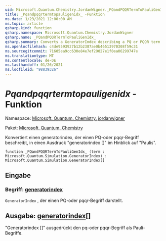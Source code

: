 ```yaml
---
uid: Microsoft.Quantum.Chemistry.JordanWigner._PQandPQQRTermToPauliGenIdx_
title: _Pqandpqqrtermtopauligenidx_ -Funktion
ms.date: 1/23/2021 12:00:00 AM
ms.topic: article
qsharp.kind: function
qsharp.namespace: Microsoft.Quantum.Chemistry.JordanWigner
qsharp.name: _PQandPQQRTermToPauliGenIdx_
qsharp.summary: Converts a GeneratorIndex describing a PQ or PQQR term to an expression 'GeneratorIndex[]' in terms of Paulis
ms.openlocfilehash: c4de9593927b12b2387ae0b46513970308f59c31
ms.sourcegitcommit: 71605ea9cc630e84e7ef29027e1f0ea06299747e
ms.translationtype: MT
ms.contentlocale: de-DE
ms.lasthandoff: 01/26/2021
ms.locfileid: "98839326"
---
```

# <a name="_pqandpqqrtermtopauligenidx_-function"></a>_Pqandpqqrtermtopauligenidx_ -Funktion

Namespace: [Microsoft. Quantum. Chemistry. jordanwigner](xref:Microsoft.Quantum.Chemistry.JordanWigner)

Paket: [Microsoft. Quantum. Chemistry](https://nuget.org/packages/Microsoft.Quantum.Chemistry)


Konvertiert einen generatorindex, der einen PQ-oder pqqr-Begriff beschreibt, in einen Ausdruck "generatorindex []" im Hinblick auf "Paulis".

```qsharp
function _PQandPQQRTermToPauliGenIdx_ (term : Microsoft.Quantum.Simulation.GeneratorIndex) : Microsoft.Quantum.Simulation.GeneratorIndex[]
```


## <a name="input"></a>Eingabe

### <a name="term--generatorindex"></a>Begriff: [generatorindex](xref:Microsoft.Quantum.Simulation.GeneratorIndex)

`GeneratorIndex` , der einen PQ-oder pqqr-Begriff darstellt.



## <a name="output--generatorindex"></a>Ausgabe: [generatorindex](xref:Microsoft.Quantum.Simulation.GeneratorIndex)[]

"Generatorindex []" ausgedrückt den pq-oder pqqr-Begriff als Pauli-Begriffe.